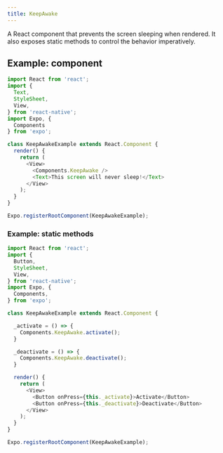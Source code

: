 ```yaml
---
title: KeepAwake
---
```


A React component that prevents the screen sleeping when rendered. It also exposes static methods to control the behavior imperatively.

## Example: component

```javascript
import React from 'react';
import {
  Text,
  StyleSheet,
  View,
} from 'react-native';
import Expo, {
  Components
} from 'expo';

class KeepAwakeExample extends React.Component {
  render() {
    return (
      <View>
        <Components.KeepAwake />
        <Text>This screen will never sleep!</Text>
      </View>
    );
  }
}

Expo.registerRootComponent(KeepAwakeExample);
```

### Example: static methods

```javascript
import React from 'react';
import {
  Button,
  StyleSheet,
  View,
} from 'react-native';
import Expo, {
  Components,
} from 'expo';

class KeepAwakeExample extends React.Component {

  _activate = () => {
    Components.KeepAwake.activate();
  }

  _deactivate = () => {
    Components.KeepAwake.deactivate();
  }

  render() {
    return (
      <View>
        <Button onPress={this._activate}>Activate</Button>
        <Button onPress={this._deactivate}>Deactivate</Button>
      </View>
    );
  }
}

Expo.registerRootComponent(KeepAwakeExample);
```
